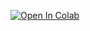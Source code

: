 [![Open In Colab](https://colab.research.google.com/assets/colab-badge.svg)](
https://colab.research.google.com/github/Zeenat101/Quantitave_bcg_matrix/blob/main/Quantitative_bcg_matrix_clean.ipynb)
